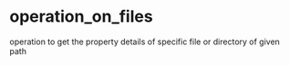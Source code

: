 operation_on_files
==================

operation to get the property details of specific file or directory of given path
